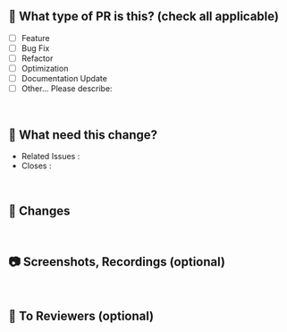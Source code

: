 ## 🔎 What type of PR is this? (check all applicable)

- [ ] Feature
- [ ] Bug Fix
- [ ] Refactor
- [ ] Optimization
- [ ] Documentation Update
- [ ] Other... Please describe:

<br>

## 🐥 What need this change? 

- Related Issues :
- Closes :

<br>

## 📝 Changes 

<br>

## 📷 Screenshots, Recordings (optional)

<br>

## 👫 To Reviewers (optional)
